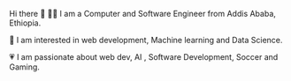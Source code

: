 Hi there 👋
👩‍💻 I am a Computer and Software Engineer from Addis Ababa, Ethiopia.

🌱 I am interested in web development, Machine learning and Data Science.

💗 I am passionate about web dev, AI , Software Development, Soccer and Gaming.


